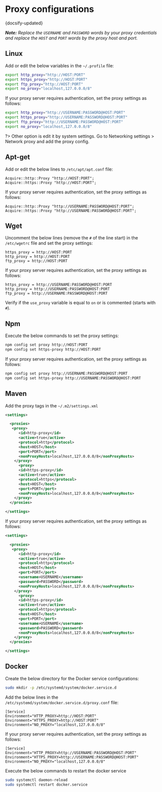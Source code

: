 # Proxy configurations
{docsify-updated}

***Note:*** *Replace the `USERNAME` and `PASSWORD` words by your proxy credentials and replace the `HOST` and `PORT` words by the proxy host and port.*

## Linux

Add or edit the below variables in the `~/.profile` file:
```sh
export http_proxy="http://HOST:PORT"
export https_proxy="http://HOST:PORT"
export ftp_proxy="http://HOST:PORT"
export no_proxy="localhost,127.0.0.0/8"
```

If your proxy server requires authentication, set the proxy settings as follows:
```sh
export http_proxy="http://USERNAME:PASSWORD@HOST:PORT"
export https_proxy="http://USERNAME:PASSWORD@HOST:PORT"
export ftp_proxy="http://USERNAME:PASSWORD@HOST:PORT"
export no_proxy="localhost,127.0.0.0/8"
```

?> Other option is edit it by system settings. Go to Networking settings > Network proxy and add the proxy config.

## Apt-get

Add or edit the below lines to `/etc/apt/apt.conf` file:

```
Acquire::http::Proxy "http://HOST:PORT";
Acquire::https::Proxy "http://HOST:PORT";
```

If your proxy server requires authentication, set the proxy settings as follows:
```
Acquire::http::Proxy "http://USERNAME:PASSWORD@HOST:PORT";
Acquire::https::Proxy "http://USERNAME:PASSWORD@HOST:PORT";
```

## Wget

Uncomment the below lines (remove the `#` of the line start) in the `/etc/wgetrc` file and set the proxy settings:

```
https_proxy = http://HOST:PORT
http_proxy = http://HOST:PORT
ftp_proxy = http://HOST:PORT
```

If your proxy server requires authentication, set the proxy settings as follows:
```
https_proxy = http://USERNAME:PASSWORD@HOST:PORT
http_proxy = http://USERNAME:PASSWORD@HOST:PORT
ftp_proxy = http://USERNAME:PASSWORD@HOST:PORT
```

Verify if the `use_proxy` variable is equal to `on` or is commented (starts with `#`).

## Npm

Execute the below commands to set the proxy settings:
```sh
npm config set proxy http://HOST:PORT
npm config set https-proxy http://HOST:PORT
```

If your proxy server requires authentication, set the proxy settings as follows:
```sh
npm config set proxy http://USERNAME:PASSWORD@HOST:PORT
npm config set https-proxy http://USERNAME:PASSWORD@HOST:PORT
```

## Maven

Add the proxy tags in the `~/.m2/settings.xml`

```xml
<settings>

  <proxies>
   <proxy>
      <id>http-proxy</id>
      <active>true</active>
      <protocol>http</protocol>
      <host>HOST</host>
      <port>PORT</port>
      <nonProxyHosts>localhost,127.0.0.0/8</nonProxyHosts>
    </proxy>
      <proxy>
      <id>https-proxy</id>
      <active>true</active>
      <protocol>https</protocol>
      <host>HOST</host>
      <port>PORT</port>
      <nonProxyHosts>localhost,127.0.0.0/8</nonProxyHosts>
    </proxy>
  </proxies>

</settings>
```

If your proxy server requires authentication, set the proxy settings as follows:

```xml
<settings>

  <proxies>
   <proxy>
      <id>http-proxy</id>
      <active>true</active>
      <protocol>http</protocol>
      <host>HOST</host>
      <port>PORT</port>
      <username>USERNAME</username>
      <password>PASSWORD</password>
      <nonProxyHosts>localhost,127.0.0.0/8</nonProxyHosts>
    </proxy>
      <proxy>
      <id>https-proxy</id>
      <active>true</active>
      <protocol>https</protocol>
      <host>HOST</host>
      <port>PORT</port>
      <username>USERNAME</username>
      <password>PASSWORD</password>
      <nonProxyHosts>localhost,127.0.0.0/8</nonProxyHosts>
    </proxy>
  </proxies>

</settings>
```

## Docker

Create the below directory for the Docker service configurations:
```sh
sudo mkdir -p /etc/systemd/system/docker.service.d
```

Add the below lines in the `/etc/systemd/system/docker.service.d/proxy.conf` file:

```
[Service]
Environment="HTTP_PROXY=http://HOST:PORT"
Environment="HTTPS_PROXY=http://HOST:PORT"
Environment="NO_PROXY="localhost,127.0.0.0/8"
```

If your proxy server requires authentication, set the proxy settings as follows:
```
[Service]
Environment="HTTP_PROXY=http://USERNAME:PASSWORD@HOST:PORT"
Environment="HTTPS_PROXY=http://USERNAME:PASSWORD@HOST:PORT"
Environment="NO_PROXY="localhost,127.0.0.0/8"
```

Execute the below commands to restart the docker service

```sh
sudo systemctl daemon-reload
sudo systemctl restart docker.service
```

